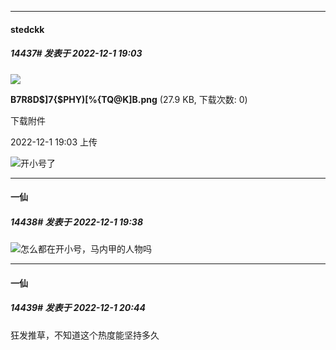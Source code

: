 

*****

####  stedckk  
##### 14437#       发表于 2022-12-1 19:03

<img src="https://img.saraba1st.com/forum/202212/01/190311f5mbyff42exllcfj.png" referrerpolicy="no-referrer">

<strong>B7R8D$]7{$PHY)[%{TQ@K]B.png</strong> (27.9 KB, 下载次数: 0)

下载附件

2022-12-1 19:03 上传

<img src="https://static.saraba1st.com/image/smiley/face2017/067.png" referrerpolicy="no-referrer">开小号了



*****

####  一仙  
##### 14438#       发表于 2022-12-1 19:38

<img src="https://static.saraba1st.com/image/smiley/face2017/067.png" referrerpolicy="no-referrer">怎么都在开小号，马内甲的人物吗



*****

####  一仙  
##### 14439#       发表于 2022-12-1 20:44

狂发推草，不知道这个热度能坚持多久

